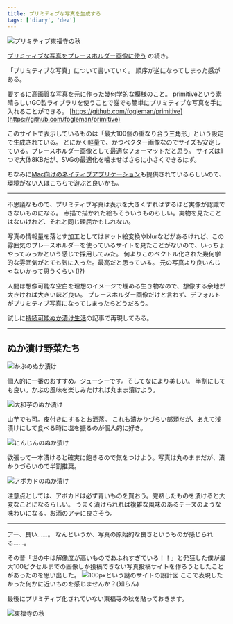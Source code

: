 ```yaml
---
title: プリミティブな写真を生成する
tags: ['diary', 'dev']
---
```


![プリミティブ東福寺の秋](_DSC3747_primitive.jpg "プリミティブ東福寺の秋")

[プリミティブな写真をプレースホルダー画像に使う](https://kawamt.com/entry/2022-08-08-primitive-picture) の続き。

「プリミティブな写真」について書いていく。
順序が逆になってしまった感がある。

要するに高画質な写真を元に作った幾何学的な模様のこと。
primitiveという素晴らしいGO製ライブラリを使うことで誰でも簡単にプリミティブな写真を手に入れることができる。
[https://github.com/fogleman/primitive](https://github.com/fogleman/primitive)

このサイトで表示しているものは「最大100個の重なり合う三角形」という設定で生成されている。
とにかく軽量で、かつベクター画像なのでサイズも安定している。プレースホルダー画像として最適なフォーマットだと思う。
サイズは1つで大体8KBだが、SVGの最適化を噛ませばさらに小さくできるはず。

ちなみに[Mac向けのネイティブアプリケーション](https://primitive.lol/)も提供されているらしいので、環境がない人はこちらで遊ぶと良いかも。

***

不思議なもので、プリミティブ写真は表示を大きくすればするほど実像が認識できないものになる。
点描で描かれた絵もそういうものらしい。実物を見たことはないけれど、それと同じ理屈かもしれない。

写真の情報量を落とす加工としてはドット絵変換やblurなどがあるけれど、この雰囲気のプレースホルダーを使っているサイトを見たことがないので、いっちょやってみっかという感じで採用してみた。
何よりこのベクトル化された幾何学的な雰囲気がとても気に入った。最高だと思っている。
元の写真より良いんじゃないかって思うくらい (!?)

人間は想像可能な空白を理想のイメージで埋める生き物なので、想像する余地が大きければ大きいほど良い。
プレースホルダー画像だけと言わず、デフォルトがプリミティブ写真になってしまったらどうだろう。

試しに[持続可能ぬか漬け生活](https://kawamt.com/entry/2021-10-18-sdgs-nukaduke)の記事で再現してみる。

***

## ぬか漬け野菜たち

![かぶのぬか漬け](33704AE1-37B4-4E2B-8A4E-D5F2A7F026DE_primitive.jpg "かぶのぬか漬け")

個人的に一番のおすすめ。ジューシーです。そしてなにより美しい。
半割にしても良い。かぶの風味を楽しみたければ丸まま漬けよう。

![大和芋のぬか漬け](5F9E4430-29FC-4AF9-95BC-39962955C7E9_primitive.jpg "大和芋のぬか漬け")

山芋でも可。皮付きにするとお洒落。
これも漬かりづらい部類だが、あえて浅漬けにして食べる時に塩を振るのが個人的に好き。

![にんじんのぬか漬け](182A2DE7-F88F-411C-9226-AD7BF53F507C_primitive.jpg "にんじんのぬか漬け")

欲張って一本漬けると確実に飽きるので気をつけよう。写真は丸のままだが、漬かりづらいので半割推奨。

![アボカドのぬか漬け](34244D2D-754E-4698-B36F-D51C2C9E9EE8_primitive.jpg "アボカドのぬか漬け")

注意点としては、アボカドは必ず青いものを買おう。完熟したものを漬けると大変なことになるらしい。
うまく漬けられれば複雑な風味のあるチーズのような味わいになる。お酒のアテに良さそう。

***

アー、良い……。
なんというか、写真の原始的な良さというものが感じられる……。

その昔「世の中は解像度が高いものであふれすぎている！！」と発狂した僕が最大100ピクセルまでの画像しか投稿できない写真投稿サイトを作ろうとしたことがあったのを思い出した。
![100pxという謎のサイトの設計図](mock_100px.jpg "100pxという謎のサイトの設計図")
ここで表現したかった何かに近いものを感じませんか？(知らん)

最後にプリミティブ化されていない東福寺の秋を貼っておきます。

![東福寺の秋](_DSC3747.jpg)
